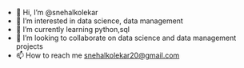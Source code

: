 - 👋 Hi, I’m @snehalkolekar
- 👀 I’m interested in data science, data management
- 🌱 I’m currently learning python,sql
- 💞️ I’m looking to collaborate on data science and data management projects
- 📫 How to reach me snehalkolekar20@gmail.com

<!---
snehalkolekar/snehalkolekar is a ✨ special ✨ repository because its `README.md` (this file) appears on your GitHub profile.
You can click the Preview link to take a look at your changes.
--->
